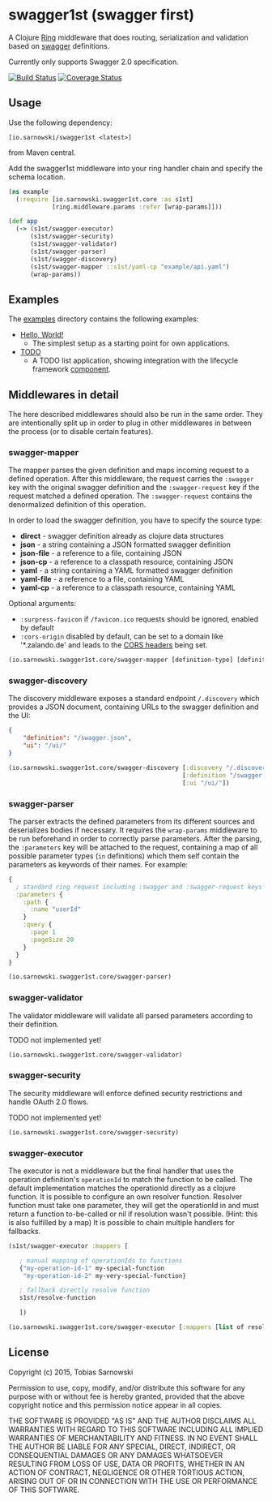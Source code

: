 # swagger1st (swagger first)

A Clojure [Ring](https://github.com/ring-clojure/ring) middleware that does routing, serialization and validation based
on [swagger](http://swagger.io/) definitions.

Currently only supports Swagger 2.0 specification.

[![Build Status](https://travis-ci.org/sarnowski/swagger1st.svg?branch=master)](https://travis-ci.org/sarnowski/swagger1st)
[![Coverage Status](https://coveralls.io/repos/sarnowski/swagger1st/badge.svg?branch=master)](https://coveralls.io/r/sarnowski/swagger1st?branch=master)

## Usage

Use the following dependency:

    [io.sarnowski/swagger1st <latest>]

from Maven central.

Add the swagger1st middleware into your ring handler chain and specify the schema location.

```clojure
(ns example
  (:require [io.sarnowski.swagger1st.core :as s1st]
            [ring.middleware.params :refer [wrap-params]]))

(def app
  (-> (s1st/swagger-executor)
      (s1st/swagger-security)
      (s1st/swagger-validator)
      (s1st/swagger-parser)
      (s1st/swagger-discovery)
      (s1st/swagger-mapper ::s1st/yaml-cp "example/api.yaml")
      (wrap-params))
```

## Examples

The [examples](examples/) directory contains the following examples:

* [Hello, World!](examples/helloworld/)
    * The simplest setup as a starting point for own applications.
* [TODO](examples/todo/)
    * A TODO list application, showing integration with the lifecycle framework [component](https://github.com/stuartsierra/component).

## Middlewares in detail

The here described middlewares should also be run in the same order. They are intentionally split up in order to plug
in other middlewares in between the process (or to disable certain features).

### swagger-mapper

The mapper parses the given definition and maps incoming request to a defined operation. After this middleware, the
request carries the `:swagger` key with the original swagger definition and the `:swagger-request` key if the request
matched a defined operation. The `:swagger-request` contains the denormalized definition of this operation.

In order to load the swagger definition, you have to specify the source type:

* **direct** - swagger definition already as clojure data structures
* **json** - a string containing a JSON formatted swagger definition
* **json-file** - a reference to a file, containing JSON
* **json-cp** - a reference to a classpath resource, containing JSON
* **yaml** - a string containing a YAML formatted swagger definition
* **yaml-file** - a reference to a file, containing YAML
* **yaml-cp** - a reference to a classpath resource, containing YAML

Optional arguments:

* `:surpress-favicon` if `/favicon.ico` requests should be ignored, enabled by default
* `:cors-origin` disabled by default, can be set to a domain like '*.zalando.de' and leads to the
  [CORS headers](https://developer.mozilla.org/en-US/docs/Web/HTTP/Access_control_CORS) being set.


```clojure
(io.sarnowski.swagger1st.core/swagger-mapper [definition-type] [definition-source] [optional-arguments])
```

### swagger-discovery

The discovery middleware exposes a standard endpoint `/.discovery` which provides a JSON document, containing URLs to
the swagger definition and the UI:

```json
{
    "definition": "/swagger.json",
    "ui": "/ui/"
}
```

```clojure
(io.sarnowski.swagger1st.core/swagger-discovery [:discovery "/.discovery"]
                                                [:definition "/swagger.json"]
                                                [:ui "/ui/"])
```

### swagger-parser

The parser extracts the defined parameters from its different sources and deserializes bodies if necessary. It requires
the `wrap-params` middleware to be run beforehand in order to correctly parse parameters. After the parsing, the
`:parameters` key will be attached to the request, containing a map of all possible parameter types (`in` definitions)
which them self contain the parameters as keywords of their names. For example:

```clojure
{
  ; standard ring request including :swagger and :swagger-request keys
  :parameters {
    :path {
      :name "userId"
    }
    :query {
      :page 1
      :pageSize 20
    }
  }
}
```

```clojure
(io.sarnowski.swagger1st.core/swagger-parser)
```

### swagger-validator

The validator middleware will validate all parsed parameters according to their definition.

TODO not implemented yet!

```clojure
(io.sarnowski.swagger1st.core/swagger-validator)
```

### swagger-security

The security middleware will enforce defined security restrictions and handle OAuth 2.0 flows.

TODO not implemented yet!

```clojure
(io.sarnowski.swagger1st.core/swagger-security)
```

### swagger-executor

The executor is not a middleware but the final handler that uses the operation definition's `operationId` to match the
function to be called. The default implementation matches the operationId directly as a clojure function. It is possible
to configure an own resolver function. Resolver function must take one parameter, they will get the operationId in and
must return a function to-be-called or nil if resolution wasn't possible. (Hint: this is also fulfilled by a map) It is
possible to chain multiple handlers for fallbacks.

```clojure
(s1st/swagger-executor :mappers [

   ; manual mapping of operationIds to functions
   {"my-operation-id-1" my-special-function
    "my-operation-id-2" my-very-special-function}

   ; fallback directly resolve function
   s1st/resolve-function

   ])
```

```clojure
(io.sarnowski.swagger1st.core/swagger-executor [:mappers [list of resolver-functions]])
```

## License

Copyright (c) 2015, Tobias Sarnowski

Permission to use, copy, modify, and/or distribute this software for any purpose with or without fee is hereby granted,
provided that the above copyright notice and this permission notice appear in all copies.

THE SOFTWARE IS PROVIDED "AS IS" AND THE AUTHOR DISCLAIMS ALL WARRANTIES WITH REGARD TO THIS SOFTWARE INCLUDING ALL
IMPLIED WARRANTIES OF MERCHANTABILITY AND FITNESS. IN NO EVENT SHALL THE AUTHOR BE LIABLE FOR ANY SPECIAL, DIRECT,
INDIRECT, OR CONSEQUENTIAL DAMAGES OR ANY DAMAGES WHATSOEVER RESULTING FROM LOSS OF USE, DATA OR PROFITS, WHETHER IN AN
ACTION OF CONTRACT, NEGLIGENCE OR OTHER TORTIOUS ACTION, ARISING OUT OF OR IN CONNECTION WITH THE USE OR PERFORMANCE OF
THIS SOFTWARE.
